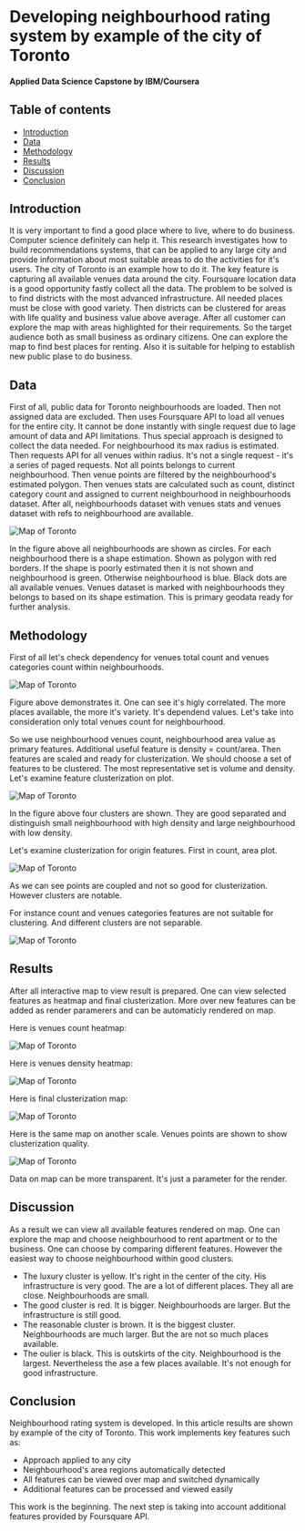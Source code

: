 # Developing neighbourhood rating system by example of the city of Toronto
#### Applied Data Science Capstone by IBM/Coursera
## Table of contents
* [Introduction](#introduction)
* [Data](#data)
* [Methodology](#methodology)
* [Results](#results)
* [Discussion](#discussion)
* [Conclusion](#conclusion)
## Introduction <a name="introduction"></a>
It is very important to find a good place where to live, where to do business. Computer science definitely can help it. This research investigates how to build recommendations systems, that can be applied to any large city and provide information about most suitable areas to do the activities for it's users. The city of Toronto is an example how to do it. The key feature is capturing all available venues data around the city. Foursquare location data is a good opportunity fastly collect all the data. The problem to be solved is to find districts with the most advanced infrastructure. All needed places must be close with good variety. Then districts can be clustered for areas with life quality and business value above average. After all customer can explore the map with areas highlighted for their requirements. So the target audience both as small business as ordinary citizens. One can explore the map to find best places for renting. Also it is suitable for helping to establish new public plase to do business.
## Data <a name="data"></a>
First of all, public data for Toronto neighbourhoods are loaded. Then not assigned data are excluded. Then uses Foursquare API to load all venues for the entire city. It cannot be done instantly with single request due to lage amount of data and API limitations. Thus special approach is designed to collect the data needed. For neighbourhood its max radius is estimated. Then requests API for all venues within radius. It's not a single request - it's a series of paged requests. Not all points belongs to current neighbourhood. Then venue points are filtered by the neighbourhood's estimated polygon. Then venues stats are calculated such as count, distinct category count and assigned to current neighbourhood in neighbourhoods dataset. After all, neighbourhoods dataset with venues stats and venues dataset with refs to neighbourhood are available.

![Map of Toronto](/map_polygons.jpg)

In the figure above all neighbourhoods are shown as circles. For each neighbourhood there is a shape estimation. Shown as polygon with red borders. If the shape is poorly estimated then it is not shown and neighbourhood is green. Otherwise neighbourhood is blue. Black dots are all available venues. Venues dataset is marked with neighbourhoods they belongs to based on its shape estimation. This is primary geodata ready for further analysis.
## Methodology <a name="methodology"></a>
First of all let's check dependency for venues total count and venues categories count within neighbourhoods.

![Map of Toronto](/fig_count_cat.jpg)

Figure above demonstrates it. One can see it's higly correlated. The more places available, the more it's variety. It's dependend values. Let's take into consideration only total venues count for neighbourhood.

So we use neighbourhood venues count, neighbourhood area value as primary features. Additional useful feature is density = count/area.
Then features are scaled and ready for clusterization. We should choose a set of features to be clustered. The most representative set is volume and density. Let's examine feature clusterization on plot.

![Map of Toronto](/fig_volume_density_cluster.jpg)

In the figure above four clusters are shown. They are good separated and distinguish small neighbourhood with high density and large neighbourhood with low density.

Let's examine clusterization for origin features. First in count, area plot.

![Map of Toronto](/fig_count_volume_cluster.jpg)

As we can see points are coupled and not so good for clusterization. However clusters are notable.

For instance count and venues categories features are not suitable for clustering. And different clusters are not separable.

![Map of Toronto](/fig_count_cat_cluster.jpg)

## Results <a name="results"></a>
After all interactive map to view result is prepared. One can view selected features as heatmap and final clusterization. More over new features can be added as render paramerers and can be automaticly rendered on map.

Here is venues count heatmap:

![Map of Toronto](/map_venues_count.jpg)

Here is venues density heatmap:

![Map of Toronto](/map_density.jpg)

Here is final clusterization map:

![Map of Toronto](/map_cluster.jpg)

Here is the same map on another scale. Venues points are shown to show clusterization quality.

![Map of Toronto](/map_cluster_detailed.jpg)

Data on map can be more transparent. It's just a parameter for the render.

## Discussion <a name="discussion"></a>
As a result we can view all available features rendered on map. One can explore the map and choose neighbourhood to rent apartment or to the business. One can choose by comparing different features. However the easiest way to choose neighbourhood within good clusters.
* The luxury cluster is yellow. It's right in the center of the city. His infrastructure is very good. The are a lot of different places. They all are close. Neighbourhoods are small.
* The good cluster is red. It is bigger. Neighbourhoods are larger. But the infrastructure is still good.
* The reasonable cluster is brown. It is the biggest cluster. Neighbourhoods are much larger. But the are not so much places available.
* The oulier is black. This is outskirts of the city. Neighbourhood is the largest. Nevertheless the ase a few places available. It's not enough for good infrastructure.

## Conclusion <a name="conclusion"></a>
Neighbourhood rating system is developed. In this article results are shown by example of the city of Toronto. This work implements key features such as:
* Approach applied to any city
* Neighbourhood's area regions automatically detected
* All features can be viewed over map and switched dynamically
* Additional features can be processed and viewed easily

This work is the beginning. The next step is taking into account additional features provided by Foursquare API.


